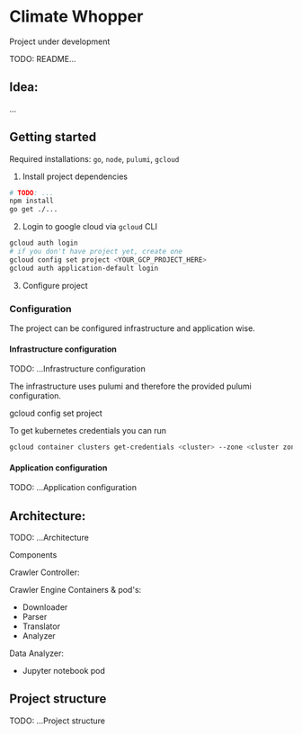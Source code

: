 # Climate Whopper

Project under development

TODO: README...

## Idea:

...

## Getting started

Required installations: `go`, `node`, `pulumi`, `gcloud`

1. Install project dependencies

```bash
# TODO: ...
npm install
go get ./...
```

2. Login to google cloud via `gcloud` CLI

```bash
gcloud auth login
# if you don't have project yet, create one
gcloud config set project <YOUR_GCP_PROJECT_HERE>
gcloud auth application-default login
```

3. Configure project

### Configuration

The project can be configured infrastructure and application wise.

#### Infrastructure configuration

TODO: ...Infrastructure configuration

The infrastructure uses pulumi and therefore the provided pulumi configuration.

gcloud config set project <GCP-PROJECT-ID>

To get kubernetes credentials you can run

```bash
gcloud container clusters get-credentials <cluster> --zone <cluster zone> --project <gcp project>
```

#### Application configuration

TODO: ...Application configuration

## Architecture:

TODO: ...Architecture

Components

Crawler Controller:

Crawler Engine Containers & pod's:

-   Downloader
-   Parser
-   Translator
-   Analyzer

Data Analyzer:

-   Jupyter notebook pod

## Project structure

TODO: ...Project structure
